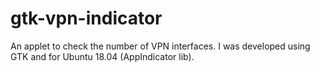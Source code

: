 # gtk-vpn-indicator
An applet to check the number of VPN interfaces. I was developed using GTK and for Ubuntu 18.04 (AppIndicator lib).
